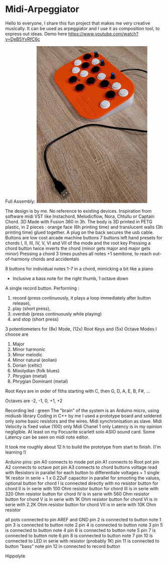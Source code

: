 # Midi-Arpeggiator

Hello to everyone, I share this fun project that makes me very creative musically. It can be used as arpeggiator and I use it as composition tool, to express out ideas.
Demo here https://www.youtube.com/watch?v=DeB5YvRfC6c

Full Assembly:
![full assembly](fullAssemblySmall.jpg)

The design is by me. 
No reference to existing devices. 
Inspiration from software midi VST like Instachord, Melodicflow, Nora, Chtullu or Captain Chord.
3D Made with Fusion 360 in 3h.
The body is 3D printed in PETG plastic, in 2 pieces : orange face (6h printing time) and translucent walls (3h printing time) glued together. A plug on the back secures the usb cable.
Buttons are low cost arcade machine buttons
7 buttons left hand presets for chords I, II, III, IV, V, VI and VII of the mode and the root key
  Pressing a chord button twice inverts the chord (minor gets major and major gets minor)
  Pressing a chord 3 times pushes all notes +1 semitone, to reach out-of-harmony chords and accidentals

8 buttons for individual notes 1-7 in a chord, mimicking a bit like a piano 
  + Inclusive a bass note for the right thumb, 1 octave down

A single record button. Performing :
  1. record (press continuously, it plays a loop immediately after button release), 
  2. play (short press), 
  3. overdub (press continuously while playing) 
  4. and stop (short press) 

3 potentiometers for (8x) Mode, (12x) Root Keys and (5x) Octave
  Modes I choose are 
  1. Major
  2. Minor harmonic
  3. Minor melodic
  4. Minor natural (eolian)
  5. Dorian (celtic)
  6. Mixolydian (folk blues)
  7. Phrygian (metal)
  8. Phrygian Dominant (metal)

  Root Keys are 
    in order of fiths starting with C, then G, D, A, E, B, F#, ...

  Octaves are 
    -2, -1, 0, +1, +2

Recording led : green
The "brain" of the system is an Arduino micro, using midiusb library
Coding in C++ by me
I used a prototype board and soldered only some basic resistors and the wires.
Midi synchronisation as slave. 
Midi Velocity is fixed value (100) only
Midi Chanel 1 only
Latency is in my opinion negligible. At least on my Focusrite scarlett solo ASIO sound card. Some Latency can be seen on midi note editor.

It took me roughly about 12 h to build the prototype from start to finish. (I'm learning !)

Arduino pins:
pin A0 connects to mode pot
pin A1 connects to Root pot
pin A2 connects to octave pot
pin A3 connects to chord buttons voltage read with Resistors in parallel for each button to differentiate voltages + 1 single 1K resitor in serie + 1 x 0.22uF capacitor in parallel for smooting the values, optional
  button for chord I is connected directly with no resistor
  button for chord II is in serie with 100 Ohm resistor
  button for chord III is in serie with 320 Ohm resistor
  button for chord IV is in serie with 560 Ohm resistor
  button for chord V is in serie with 1K Ohm resistor
  button for chord VI is in serie with 2.2K Ohm resistor
  button for chord VII is in serie with 10K Ohm resistor

all pots connected to pin AREF and GND
pin 2 is connected to button note 1 
pin 3 is connected to button note 2
pin 4 is connected to button note 3
pin 5 is connected to button note 4
pin 6 is connected to button note 5
pin 7 is connected to button note 6
pin 8 is connected to button note 7
pin 10 is connected to LED in serie with resistor (probably 1K)
pin 11 is connected to button "bass" note
pin 12 in connected to record button



Hippolyte
